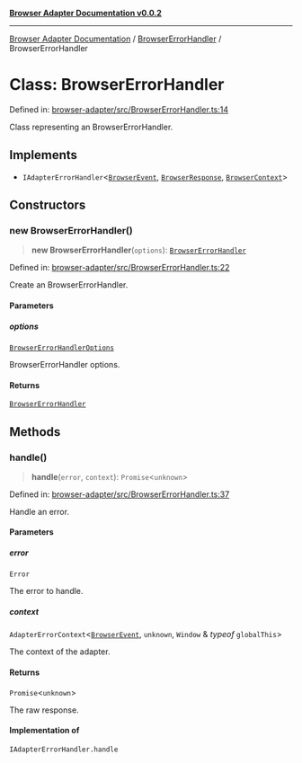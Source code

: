 [**Browser Adapter Documentation v0.0.2**](../../README.md)

***

[Browser Adapter Documentation](../../modules.md) / [BrowserErrorHandler](../README.md) / BrowserErrorHandler

# Class: BrowserErrorHandler

Defined in: [browser-adapter/src/BrowserErrorHandler.ts:14](https://github.com/stonemjs/browser-adapter/blob/4c992e1c0dfba4d1029b4789eb682027ed7245ee/src/BrowserErrorHandler.ts#L14)

Class representing an BrowserErrorHandler.

## Implements

- `IAdapterErrorHandler`\<[`BrowserEvent`](../../declarations/type-aliases/BrowserEvent.md), [`BrowserResponse`](../../declarations/type-aliases/BrowserResponse.md), [`BrowserContext`](../../declarations/type-aliases/BrowserContext.md)\>

## Constructors

### new BrowserErrorHandler()

> **new BrowserErrorHandler**(`options`): [`BrowserErrorHandler`](BrowserErrorHandler.md)

Defined in: [browser-adapter/src/BrowserErrorHandler.ts:22](https://github.com/stonemjs/browser-adapter/blob/4c992e1c0dfba4d1029b4789eb682027ed7245ee/src/BrowserErrorHandler.ts#L22)

Create an BrowserErrorHandler.

#### Parameters

##### options

[`BrowserErrorHandlerOptions`](../interfaces/BrowserErrorHandlerOptions.md)

BrowserErrorHandler options.

#### Returns

[`BrowserErrorHandler`](BrowserErrorHandler.md)

## Methods

### handle()

> **handle**(`error`, `context`): `Promise`\<`unknown`\>

Defined in: [browser-adapter/src/BrowserErrorHandler.ts:37](https://github.com/stonemjs/browser-adapter/blob/4c992e1c0dfba4d1029b4789eb682027ed7245ee/src/BrowserErrorHandler.ts#L37)

Handle an error.

#### Parameters

##### error

`Error`

The error to handle.

##### context

`AdapterErrorContext`\<[`BrowserEvent`](../../declarations/type-aliases/BrowserEvent.md), `unknown`, `Window` & *typeof* `globalThis`\>

The context of the adapter.

#### Returns

`Promise`\<`unknown`\>

The raw response.

#### Implementation of

`IAdapterErrorHandler.handle`
